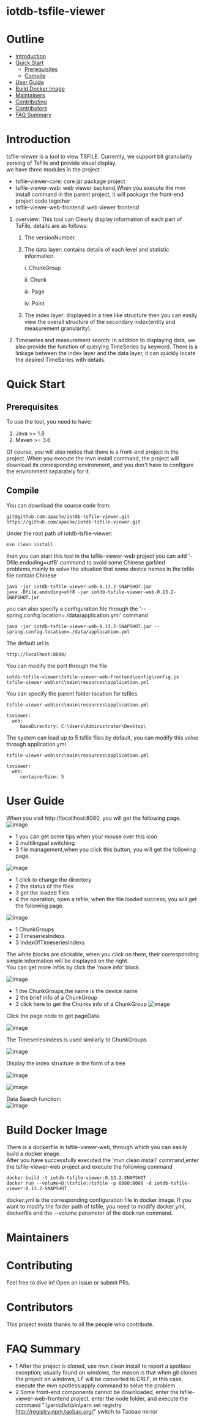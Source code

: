 <!--

    Licensed to the Apache Software Foundation (ASF) under one
    or more contributor license agreements.  See the NOTICE file
    distributed with this work for additional information
    regarding copyright ownership.  The ASF licenses this file
    to you under the Apache License, Version 2.0 (the
    "License"); you may not use this file except in compliance
    with the License.  You may obtain a copy of the License at

        http://www.apache.org/licenses/LICENSE-2.0

    Unless required by applicable law or agreed to in writing,
    software distributed under the License is distributed on an
    "AS IS" BASIS, WITHOUT WARRANTIES OR CONDITIONS OF ANY
    KIND, either express or implied.  See the License for the
    specific language governing permissions and limitations
    under the License.

-->

# iotdb-tsfile-viewer
<!--
[![Main Mac and Linux](https://github.com/apache/iotdb/actions/workflows/main-unix.yml/badge.svg)](https://github.com/apache/iotdb/actions/workflows/main-unix.yml)
[![Main Win](https://github.com/apache/iotdb/actions/workflows/main-win.yml/badge.svg)](https://github.com/apache/iotdb/actions/workflows/main-win.yml)
-->
# Outline
- [Introduction](#Introduction)
- [Quick Start](#quick-start)
    - [Prerequisites](#Prerequisites)
    - [Compile](#Compile)
- [User Guide](#user-guide)
- [Build Docker Image](#build-docker-image)
- [Maintainers](#Maintainers)
- [Contributing](#Contributing)
- [Contributors](#Contributors)
- [FAQ Summary](#faq-summary)
# Introduction
tsfile-viewer is a tool to view TSFILE. Currently, we support bit granularity parsing of TsFile and provide visual display.  
we have three modules in the project
- tsfile-viewer-core: core jar package project
- tsfile-viewer-web: web viewer backend,When you execute the mvn install command in the parent project, it will package the front-end project code together
- tsfile-viewer-web-frontend: web viewer frontend

1. overview: This tool can Clearly display information of each part of TsFile, details are as follows:
    1. The versionNumber.
    2. The data layer: contains details of each level and statistic information.

       i. ChunkGroup

       ii. Chunk

       iii. Page

       iv. Point
    3. The index layer: displayed in a tree like structure then you can easily view the overall structure of the secondary
       index(entity and measurement granularity).

2. Timeseries and measurement search: In addition to displaying data, we also provide the function of querying TimeSeries by keyword. There is a linkage
   between the index layer and the data layer, it can quickly locate the desired TimeSeries with details.

<!-- 3. The encoding and compression type of a timeseries analysis: tsfile-mt provide the analysis of the current timeseries encoding and compression. In addition, tsfile-mt also provide the analysis
   of the combination of various encoding and compression types of the timeseries. -->

# Quick Start
## Prerequisites
To use the tool, you need to have:
1. Java >= 1.8 
2. Maven >= 3.6  

Of course, you will also notice that there is a front-end project in the project. When you execute the mvn install command, the project will download its corresponding environment, and you don't have to configure the environment separately for it.
## Compile
You can download the source code from:
```
git@github.com:apache/iotdb-tsfile-viewer.git
https://github.com/apache/iotdb-tsfile-viewer.git
```
Under the root path of iotdb-tsfile-viewer:
```
mvn clean install
```
then you can start this tool in the tsfile-viewer-web project 
you can add '-Dfile.endoding=utf8' command to avoid some Chinese garbled problems,mainly to solve the situation that some device names in the tsfile file contain Chinese
```
java -jar iotdb-tsfile-viewer-web-0.13.2-SNAPSHOT.jar
java -Dfile.endoding=utf8 -jar iotdb-tsfile-viewer-web-0.13.2-SNAPSHOT.jar
```

you can also specify a configuration file through the '--spring.config.location=./data/application.yml' command  
```
java -jar iotdb-tsfile-viewer-web-0.13.2-SNAPSHOT.jar --spring.config.location=./data/application.yml
```
The default url is
```
http://localhost:8080/
```
You can modify the port through the file
```
iotdb-tsfile-viewer\tsfile-viewer-web-frontend\config\config.js
tsfile-viewer-web\src\main\resources\application.yml
```
You can specify the parent folder location for tsfiles
```
tsfile-viewer-web\src\main\resources\application.yml

tsviewer:
  web:
     baseDirectory: C:\Users\Administrator\Desktop\
```
The system can load up to 5 tsfile files by default, you can modify this value through application.yml  
```
tsfile-viewer-web\src\main\resources\application.yml

tsviewer:
  web:
     containerSize: 5
```

# User Guide

When you visit http://locallhost:8080, you will get the following page.  
![image](/imgs/entry.png)  
- 1 you can get some tips when your mouse over this icon
- 2 multilingual switching
- 3 file management,when you click this button, you will get the following page.  

![image](/imgs/file-management.png)
- 1 click to change the directory
- 2 the status of the files
- 3 get the loaded files
- 4 the operation, open a tsfile, when the file loaded success, you will get the following page.  

![image](/imgs/overview-tsfile.png)
- 1 ChunkGroups
- 2 TimeseriesIndexs
- 3 IndexOfTimeseriesIndexs  

The white blocks are clickable, when you click on them, their corresponding simple information will be displayed on the right.  
You can get more infos by click the 'more info' block.  

![image](/imgs/chunkgroup.png)  

- 1 the ChunkGroups,the name is the device name
- 2 the brief info of a ChunkGroup
- 3 click here to get the Chunks info of a ChunkGroup
![image](/imgs/chunkinfo.png)  

Click the page node to get pageData.  

![image](/imgs/pagedata.png)

The TimeseriesIndexs is used similarly to ChunkGroups  

![image](/imgs/timeseriesindex.png)

Display the index structure in the form of a tree  

![image](/imgs/indexoftimeseriesindex.png)

![image](/imgs/indexoftimeseriesindex-chunk.png)

Data Search function:  
![image](/imgs/datasearch.png) 

# Build Docker Image
There is a dockerfile in tsfile-viewer-web, through which you can easily build a docker image.  
After you have successfully executed the 'mvn clean install' command,enter the tsfile-viewer-web project and execute the following command  
```
docker build -t iotdb-tsfile-viewer:0.13.2-SNAPSHOT .
docker run --volume=D:\tsfile:/tsfile -p 8080:8080 -d iotdb-tsfile-viewer:0.13.2-SNAPSHOT
```

docker.yml is the corresponding configuration file in docker image.
If you want to modify the folder path of tsfile, you need to modify docker.yml, dockerfile and the --volume parameter of the dock run command.

# Maintainers

# Contributing
Feel free to dive in! Open an issue or submit PRs.
# Contributors
This project exists thanks to all the people who contribute.

# FAQ Summary
- 1 After the project is cloned, use mvn clean install to report a spotless exception; usually found on windows, the reason is that when git clones the project on windows, LF will be converted to CRLF, in this case, execute the mvn spotless:apply command to solve the problem
- 2 Some front-end components cannot be downloaded, enter the tsfile-viewer-web-frontend project, enter the node folder, and execute the command ".\yarn\dist\bin\yarn set registry http://registry.npm.taobao.org/" switch to Taobao mirror
